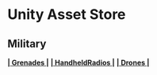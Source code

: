 # Unity Asset Store

## Military

[**| Grenades |**](https://github.com/EvSeStudio/RoadMap/wiki/Grenades)
[**| HandheldRadios |**](https://github.com/EvSeStudio/RoadMap/wiki/Grenades)
[**| Drones |**](https://github.com/EvSeStudio/RoadMap/wiki/Grenades)

